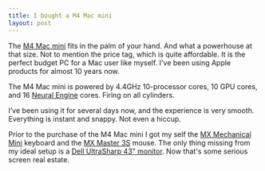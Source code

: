 ```yaml
---
title: I bought a M4 Mac mini
layout: post
---
```

The [M4 Mac mini](https://www.apple.com/mac-mini/) fits in the palm of your hand. And what a powerhouse at that size. Not to mention the price tag, which is quite affordable. It is the perfect budget PC for a Mac user like myself. I've been using Apple products for almost 10 years now.

The M4 Mac mini is powered by 4.4GHz 10-processor cores, 10 GPU cores, and 16 [Neural Engine](https://en.wikipedia.org/wiki/Neural_Engine) cores. Firing on all cylinders.

I’ve been using it for several days now, and the experience is very smooth. Everything is instant and snappy. Not even a hiccup.

Prior to the purchase of the M4 Mac mini I got my self the [MX Mechanical Mini](https://www.logitech.com/en-us/products/keyboards/mx-mechanical-mini.html) keyboard and the [MX Master 3S](https://www.logitech.com/en-us/products/mice/mx-master-3s.910-006558.html) mouse. The only thing missing from my ideal setup is a [Dell UltraSharp 43" monitor](https://www.dell.com/en-us/shop/dell-ultrasharp-43-4k-usb-c-hub-monitor-u4323qe/apd/210-bfpo/monitors-monitor-accessories). Now that's some serious screen real estate.
